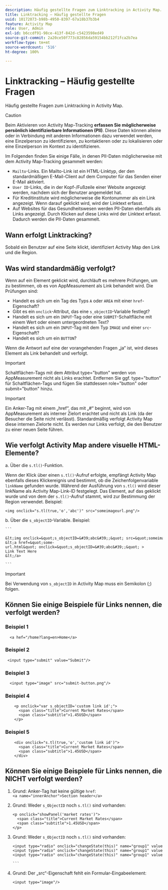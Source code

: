 ```yaml
---
description: Häufig gestellte Fragen zum Linktracking in Activity Map.
title: Linktracking – Häufig gestellte Fragen
uuid: 10172073-b98b-4950-8397-67a18b37b3b4
feature: Activity Map
role: User, Admin
exl-id: b6ccdf91-98ce-413f-842d-c5423598ed49
source-git-commit: 2a20ce50f773c82856da59154bb212f1fca2b7ea
workflow-type: tm+mt
source-wordcount: '516'
ht-degree: 100%

---
```


# Linktracking – Häufig gestellte Fragen

Häufig gestellte Fragen zum Linktracking in Activity Map.

>[!CAUTION]
>
>Beim Aktivieren von Activity Map-Tracking **erfassen Sie möglicherweise persönlich identifizierbare Informationen (PII)**. Diese Daten können alleine oder in Verbindung mit anderen Informationen dazu verwendet werden, eine Einzelperson zu identifizieren, zu kontaktieren oder zu lokalisieren oder eine Einzelperson im Kontext zu identifizieren.

Im Folgenden finden Sie einige Fälle, in denen PII-Daten möglicherweise mit dem Activity Map-Tracking gesammelt werden:

* `Mailto`-Links. Ein Mailto-Link ist ein HTML-Linktyp, der den standardmäßigen E-Mail-Client auf dem Computer für das Senden einer E-Mail aktiviert.
* `User ID`-Links, die in der Kopf-/Fußzeile einer Website angezeigt werden, nachdem sich der Benutzer angemeldet hat.
* Für Kreditinstitute wird möglicherweise die Kontonummer als ein Link angezeigt. Wenn darauf geklickt wird, wird der Linktext erfasst.
* Auf Websites für das Gesundheitswesen werden PII-Daten ebenfalls als Links angezeigt. Durch Klicken auf diese Links wird der Linktext erfasst. Dadurch werden die PII-Daten gesammelt.

## Wann erfolgt Linktracking?

Sobald ein Benutzer auf eine Seite klickt, identifiziert Activity Map den Link und die Region.

## Was wird standardmäßig verfolgt?

Wenn auf ein Element geklickt wird, durchläuft es mehrere Prüfungen, um zu bestimmen, ob es von AppMeasurement als Link behandelt wird. Die Prüfungen sind:

* Handelt es sich um ein Tag des Typs `A` oder `AREA` mit einer `href`-Eigenschaft?
* Gibt es ein `onclick`-Attribut, das eine `s_objectID`-Variable festlegt?
* Handelt es sich um ein `INPUT`-Tag oder eine `SUBMIT`-Schaltfläche mit einem Wert oder einem untergeordneten Text?
* Handelt es sich um ein `INPUT`-Tag mit dem Typ `IMAGE` und einer `src`-Eigenschaft?
* Handelt es sich um ein `BUTTON`?

Wenn die Antwort auf eine der vorangehenden Fragen „ja“ ist, wird dieses Element als Link behandelt und verfolgt.

>[!IMPORTANT]
>
>Schaltflächen-Tags mit dem Attribut type=&quot;button&quot; werden von AppMeasurement nicht als Links erachtet. Entfernen Sie ggf. type=&quot;button&quot; für Schaltflächen-Tags und fügen Sie stattdessen role=&quot;button&quot; oder submit=&quot;button&quot; hinzu.

>[!IMPORTANT]
>
>Ein Anker-Tag mit einem „href“, das mit „#“ beginnt, wird von AppMeasurement als interner Zielort erachtet und nicht als Link (da der Besucher die Seite nicht verlässt). Standardmäßig verfolgt Activity Map diese internen Zielorte nicht. Es werden nur Links verfolgt, die den Benutzer zu einer neuen Seite führen.

## Wie verfolgt Activity Map andere visuelle HTML-Elemente?

a. Über die `s.tl()`-Funktion.

Wenn der Klick über einen `s.tl()`-Aufruf erfolgte, empfängt Activity Map ebenfalls dieses Klickereignis und bestimmt, ob die Zeichenfolgenvariable `linkName` gefunden wurde. Während der Ausführung von `s.tl()` wird dieser linkName als Activity Map-Link-ID festgelegt. Das Element, auf das geklickt wurde und von dem der `s.tl()`-Aufruf stammt, wird zur Bestimmung der Region verwendet. Beispiel:

```
<img onclick="s.tl(true,'o','abc')" src="someimageurl.png"/>
```

b. Über die `s_objectID`-Variable. Beispiel:

    ``` 
    
    &lt;img onclick=&quot;s_objectID=&#39;abc&#39;;&quot; src=&quot;someimageurl.png&quot;/>
    &lt;a href=&quot;some-url.html&quot; onclick=&quot;s_objectID=&#39;abc&#39;;&quot; >
    Link Text Here
    &lt;/a>
    
    ```

>[!IMPORTANT]
>
>Bei Verwendung von `s_objectID` in Activity Map muss ein Semikolon (;) folgen.

## Können Sie einige Beispiele für Links nennen, die verfolgt werden?

### Beispiel 1

```
  <a hef="/home?lang=en>Home</a>
```

### Beispiel 2

```
 <input type="submit" value="Submit"/>
```

### Beispiel 3

```
  <input type="image" src="submit-button.png"/>
```

### Beispiel 4

```
    <p onclick="var s_objectID='custom link id';">
      <span class="title">Current Market Rates</span>
      <span class="subtitle">1.45USD</span>
    </p>
```

### Beispiel 5

```
    <div onclick="s.tl(true,'o','custom link id')">
      <span class="title">Current Market Rates</span>
      <span class="subtitle">1.45USD</span>
    </div>
```

## Können Sie einige Beispiele für Links nennen, die NICHT verfolgt werden?

1. Grund: Anker-Tag hat keine gültige `href`:
   `<a name="innerAnchor">Section header</a>`

1. Grund: Weder `s_ObjectID` noch `s.tl()` sind vorhanden:

   ```
   <p onclick="showPanel('market rates')">
     <span class="title">Current Market Rates</span>
     <span class="subtitle">1.45USD</span>
   </p>
   ```

1. Grund: Weder `s_ObjectID` noch `s.tl()` sind vorhanden:

   ``` 
   <input type="radio" onclick="changeState(this)" name="group1" value="A"/>
   <input type="radio" onclick="changeState(this)" name="group1" value="B"/>
   <input type="radio" onclick="changeState(this)" name="group1" value="C"/>
   
   ```  
   
1. Grund: Der „src“-Eigenschaft fehlt ein Formular-Eingabeelement:

   `<input type="image"/>`

